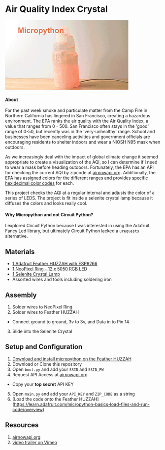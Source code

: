 # Air Quality Index Crystal
![gif](https://raw.githubusercontent.com/andrewlrogers/AQI_Crystal/master/AQI_Crystal.gif "A gif showing the crystal in action")
#### About
For the past week smoke and particulate matter from the Camp Fire in Northern California has lingered in San Francisco, creating a hazardous environment. The EPA ranks the air quality with the Air Quality Index, a value that ranges from 0 - 500. San Francisco often stays in the 'good' range of 0-50, but recently was in the 'very-unhealthy' range. School and businesses have been canceling activities and government officials are encouraging residents to shelter indoors and wear a NIOSH N95 mask when outdoors.

As we increasingly deal with the impact of global climate change it seemed appropriate to create a visualization of the AQI, so I can determine if I need to wear a mask before heading outdoors. Fortunately, the EPA has an API for checking the current AQI by zipcode at [airnowapi.org](https://airnowapi.org). Additionally, the EPA has assigned colors for the different ranges and provides [specific hexidecimal color codes](https://docs.airnowapi.org/aq101) for each.

This project checks the AQI at a regular interval and adjusts the color of a series of LEDS. The project is fit inside a selenite crystal lamp because it diffuses the colors and looks really cool.

#### Why Micropython and not Circuit Python?
I explored Circuit Python because I was interested in using the Adafruit Fancy Led library, but ultimately Circuit Python lacked a `urequests` alternative.

## Materials

+ [1 Adafruit Feather HUZZAH with ESP8266](https://www.adafruit.com/product/2821)
+ [1 NeoPixel Ring - 12 x 5050 RGB LED](https://www.adafruit.com/product/1643)
+ [1 Selenite Crystal Lamp](https://www.amazon.com/Selenite-Crystal-Electric-lamp-Cord/dp/B077LD5P5G/ref=asc_df_B077LD5P5G/?tag=hyprod-20&linkCode=df0&hvadid=242019590558&hvpos=1o5&hvnetw=g&hvrand=3662701919086755367&hvpone=&hvptwo=&hvqmt=&hvdev=c&hvdvcmdl=&hvlocint=&hvlocphy=9031945&hvtargid=aud-466346483690:pla-429162419688&psc=1)
+ Assorted wires and tools including soldering iron

## Assembly
1. Solder wires to NeoPixel Ring
2. Solder wires to Feather HUZZAH
  * Connect ground to ground, 3v to 3v, and Data in to Pin 14
3. Slide into the Selenite Crystal

## Setup and Configuration
1. [Download and install micropython on the Feather HUZZAH](https://learn.adafruit.com/micropython-basics-how-to-load-micropython-on-a-board/)
2. Download or Clone this repository
3. Open `boot.py` and add your `SSID` and `SSID_PW`
4. Request API Access at [airnowapi.org](https://airnowapi.org)
  * Copy your **top secret** API KEY
5. Open `main.py` and add your `API_KEY` and `ZIP_CODE` as a string
6. [Load the code onto the Feather HUZZAH] (https://learn.adafruit.com/micropython-basics-load-files-and-run-code/overview)


## Resources
1. [airnowapi.org](https://airnowapi.org)
3. [video trailer on Vimeo](https://vimeo.com/301542921)
